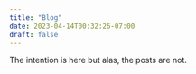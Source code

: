 ```yaml
---
title: "Blog"
date: 2023-04-14T00:32:26-07:00
draft: false
---
```


The intention is here but alas, the posts are not.